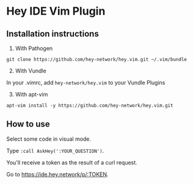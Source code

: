 Hey IDE Vim Plugin
==================

Installation instructions
-------------------------
1. With Pathogen

`git clone https://github.com/hey-network/hey.vim.git ~/.vim/bundle`

2. With Vundle

In your .vimrc, add `hey-network/hey.vim` to your Vundle Plugins

3. With apt-vim

`apt-vim install -y https://github.com/hey-network/hey.vim.git`


How to use
----------
Select some code in visual mode.

Type `:call AskHey(':YOUR_QUESTION')`.

You'll receive a token as the result of a curl request.

Go to https://ide.hey.network/p/:TOKEN.
